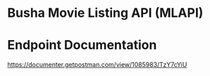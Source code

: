 # Busha Movie Listing API (MLAPI)

# Endpoint Documentation
https://documenter.getpostman.com/view/1085983/TzY7cYiU